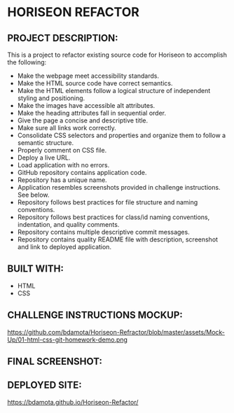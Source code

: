 # HORISEON REFACTOR

## PROJECT DESCRIPTION:
This is a project to refactor existing source code for Horiseon to accomplish the following:
* Make the webpage meet accessibility standards.
* Make the HTML source code have correct semantics. 
* Make the HTML elements follow a logical structure of independent styling and positioning.
* Make the images have accessible alt attributes.
* Make the heading attributes fall in sequential order. 
* Give the page a concise and descriptive title. 
* Make sure all links work correctly. 
* Consolidate CSS selectors and properties and organize them to follow a semantic structure.  
* Properly comment on CSS file. 
* Deploy a live URL. 
* Load application with no errors. 
* GitHub repository contains application code. 
* Repository has a unique name. 
* Application resembles screenshots provided in challenge instructions. See below. 
* Repository follows best practices for file structure and naming conventions. 
* Repository follows best practices for class/id naming conventions, indentation, and quality comments. 
* Repository contains multiple descriptive commit messages. 
* Repository contains quality README file with description, screenshot and link to deployed application. 

## BUILT WITH: 
* HTML 
* CSS

## CHALLENGE INSTRUCTIONS MOCKUP:
https://github.com/bdamota/Horiseon-Refractor/blob/master/assets/Mock-Up/01-html-css-git-homework-demo.png

## FINAL SCREENSHOT:

## DEPLOYED SITE:
https://bdamota.github.io/Horiseon-Refactor/

